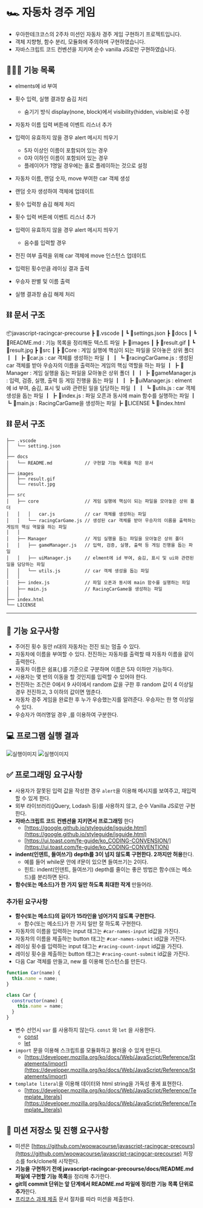 # 🏎️ 자동차 경주 게임

- 우아한테크코스의 2주차 미션인 자동차 경주 게임 구현하기 프로젝트입니다.
- 객체 지향형, 함수 분리, 모듈화에 주의하며 구현하였습니다.
- 자바스크립트 코드 컨벤션을 지키며 순수 vanilla JS로만 구현하였습니다.

## 👩🏻‍💻 기능 목록

- elments에 id 부여
- 횟수 입력, 실행 결과창 숨김 처리

  - 숨기기 방식 display(none, block)에서 visibility(hidden, visible)로 수정

- 자동차 이름 입력 버튼에 이벤트 리스너 추가
- 입력이 유효하지 않을 경우 alert 메시지 띄우기

  - 5자 이상인 이름이 포함되어 있는 경우
  - 0자 이하인 이름이 포함되어 있는 경우
  - 플레이어가 1명일 경우에는 홀로 플레이하는 것으로 설정

- 자동차 이름, 랜덤 숫자, move 부여한 car 객체 생성
- 랜덤 숫자 생성하여 객체에 업데이트
- 횟수 입력창 숨김 해제 처리
- 횟수 입력 버튼에 이벤트 리스너 추가
- 입력이 유효하지 않을 경우 alert 메시지 띄우기

  - 음수를 입력할 경우

- 전진 여부 출력을 위해 car 객체에 move 인스턴스 업데이트
- 입력된 횟수만큼 레이싱 결과 출력
- 우승자 판별 및 이름 출력
- 실행 결과창 숨김 해제 처리

## ⛓ 문서 구조

📦javascript-racingcar-precourse
┣ 📂.vscode
┃ ┗ 📜settings.json
┣ 📂docs
┃ ┗ 📜README.md : 기능 목록을 정리해둔 텍스트 파일
┣ 📂images
┃ ┣ 📜result.gif
┃ ┗ 📜result.jpg
┣ 📂src
┃ ┣ 📂Core : 게임 실행에 핵심이 되는 파일을 모아놓은 상위 폴더
┃ ┃ ┣ 📜car.js : car 객체를 생성하는 파일
┃ ┃ ┗ 📜racingCarGame.js : 생성된 car 객체를 받아 우승자의 이름을 출력하는 게임의 핵심 역할을 하는 파일
┃ ┣ 📂Manager : 게임 실행을 돕는 파일을 모아놓은 상위 폴더
┃ ┃ ┣ 📜gameManager.js : 입력, 검증, 실행, 출력 등 게임 진행을 돕는 파일
┃ ┃ ┣ 📜uiManager.js : elment에 id 부여, 숨김, 표시 및 ui와 관련된 일을 담당하는 파일
┃ ┃ ┗ 📜utils.js : car 객체 생성을 돕는 파일
┃ ┣ 📜index.js : 파일 오픈과 동시에 main 함수를 실행하는 파일
┃ ┗ 📜main.js : RacingCarGame을 생성하는 파일
┣ 📜LICENSE
┗ 📜index.html

## ⛓ 문서 구조

```plaintext
├── .vscode
│   └── setting.json
│
├── docs
│   └── README.md            // 구현할 기능 목록을 적은 문서
│
├── images
│   ├── result.gif
│   └── result.jpg
│
├── src
│   ├── core                 // 게임 실행에 핵심이 되는 파일을 모아놓은 상위 폴더
│   │   │   car.js           // car 객체를 생성하는 파일
│   │   └── racingCarGame.js // 생성된 car 객체를 받아 우승자의 이름을 출력하는 게임의 핵심 역할을 하는 파일
│   │
│   ├── Manager              // 게임 실행을 돕는 파일을 모아놓은 상위 폴더
│   │   ├── gameManager.js   // 입력, 검증, 실행, 출력 등 게임 진행을 돕는 파일
│   │   ├── uiManager.js     // elment에 id 부여, 숨김, 표시 및 ui와 관련된 일을 담당하는 파일
│   │   └── utils.js         // car 객체 생성을 돕는 파일
│   │
│   ├── index.js             // 파일 오픈과 동시에 main 함수를 실행하는 파일
│   ├── main.js              // RacingCarGame을 생성하는 파일
│   │
├── index.html
└── LICENSE
```

---

## 🎯 기능 요구사항

- 주어진 횟수 동안 n대의 자동차는 전진 또는 멈출 수 있다.
- 자동차에 이름을 부여할 수 있다. 전진하는 자동차를 출력할 때 자동차 이름을 같이 출력한다.
- 자동차 이름은 쉼표(,)를 기준으로 구분하며 이름은 5자 이하만 가능하다.
- 사용자는 몇 번의 이동을 할 것인지를 입력할 수 있어야 한다.
- 전진하는 조건은 0에서 9 사이에서 random 값을 구한 후 random 값이 4 이상일 경우 전진하고, 3 이하의 값이면 멈춘다.
- 자동차 경주 게임을 완료한 후 누가 우승했는지를 알려준다. 우승자는 한 명 이상일 수 있다.
- 우승자가 여러명일 경우 ,를 이용하여 구분한다.

## 💻 프로그램 실행 결과

![실행이미지](images/result.gif)
![실행이미지](images/result.jpg)

## ✅ 프로그래밍 요구사항

- 사용자가 잘못된 입력 값을 작성한 경우 `alert`을 이용해 메시지를 보여주고, 재입력할 수 있게 한다.
- 외부 라이브러리(jQuery, Lodash 등)를 사용하지 않고, 순수 Vanilla JS로만 구현한다.
- **자바스크립트 코드 컨벤션을 지키면서 프로그래밍** 한다
  - [https://google.github.io/styleguide/jsguide.html](https://google.github.io/styleguide/jsguide.html)
  - [https://ui.toast.com/fe-guide/ko_CODING-CONVENSION/](https://ui.toast.com/fe-guide/ko_CODING-CONVENTION)
- **indent(인덴트, 들여쓰기) depth를 3이 넘지 않도록 구현한다. 2까지만 허용**한다.
  - 예를 들어 while문 안에 if문이 있으면 들여쓰기는 2이다.
  - 힌트: indent(인덴트, 들여쓰기) depth를 줄이는 좋은 방법은 함수(또는 메소드)를 분리하면 된다.
- **함수(또는 메소드)가 한 가지 일만 하도록 최대한 작게** 만들어라.

### 추가된 요구사항

- **함수(또는 메소드)의 길이가 15라인을 넘어가지 않도록 구현한다.**
  - 함수(또는 메소드)가 한 가지 일만 잘 하도록 구현한다.
- 자동차의 이름을 입력하는 input 태그는 `#car-names-input` id값을 가진다.
- 자동차의 이름을 제출하는 button 태그는 `#car-names-submit` id값을 가진다.
- 레이싱 횟수를 입력하는 input 태그는 `#racing-count-input` id값을 가진다.
- 레이싱 횟수을 제출하는 button 태그는 `#racing-count-submit` id값을 가진다.
- 다음 Car 객체를 만들고, new 를 이용해 인스턴스를 만든다.

```javascript
function Car(name) {
  this.name = name;
}

class Car {
  constructor(name) {
    this.name = name;
  }
}
```

- 변수 선언시 `var` 를 사용하지 않는다. `const` 와 `let` 을 사용한다.
  - [const](https://developer.mozilla.org/ko/docs/Web/JavaScript/Reference/Statements/const)
  - [let](https://developer.mozilla.org/ko/docs/Web/JavaScript/Reference/Statements/let)
- `import` 문을 이용해 스크립트를 모듈화하고 불러올 수 있게 만든다.
  - [https://developer.mozilla.org/ko/docs/Web/JavaScript/Reference/Statements/import](https://developer.mozilla.org/ko/docs/Web/JavaScript/Reference/Statements/import)
- `template literal`을 이용해 데이터와 html string을 가독성 좋게 표현한다.
  - [https://developer.mozilla.org/ko/docs/Web/JavaScript/Reference/Template_literals](https://developer.mozilla.org/ko/docs/Web/JavaScript/Reference/Template_literals)

## 📝 미션 저장소 및 진행 요구사항

- 미션은 [https://github.com/woowacourse/javascript-racingcar-precours](https://github.com/woowacourse/javascript-racingcar-precourse) 저장소를 fork/clone해 시작한다.
- **기능을 구현하기 전에 javascript-racingcar-precourse/docs/README.md 파일에 구현할 기능 목록**을 정리해 추가한다.
- **git의 commit 단위는 앞 단계에서 README.md 파일에 정리한 기능 목록 단위로 추가**한다.
- [프리코스 과제 제출](https://github.com/woowacourse/woowacourse-docs/tree/master/precourse) 문서 절차를 따라 미션을 제출한다.
